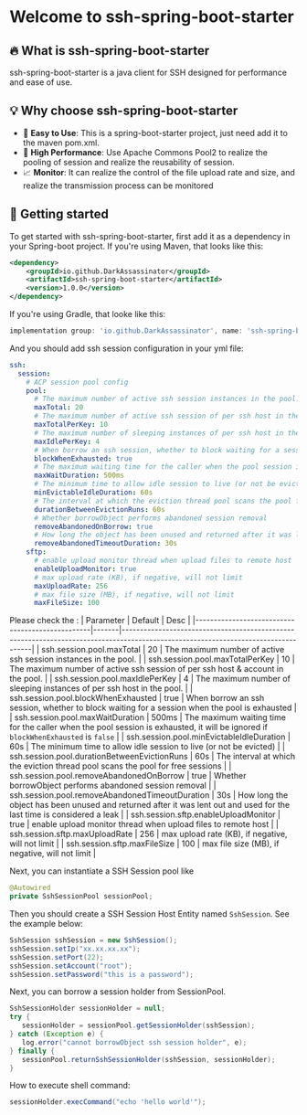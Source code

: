# Welcome to ssh-spring-boot-starter

## :fire: What is ssh-spring-boot-starter
ssh-spring-boot-starter is a java client for SSH designed for performance and ease of use.

## :bulb: Why choose ssh-spring-boot-starter
+ 🎯 **Easy to Use**: This is a spring-boot-starter project, just need add it to the maven pom.xml.
+ 🚀 **High Performance**: Use Apache Commons Pool2 to realize the pooling of session and realize the reusability of session.
+ 📈 **Monitor**: It can realize the control of the file upload rate and size, and realize the transmission process can be monitored

## 👣 Getting started

To get started with ssh-spring-boot-starter, first add it as a dependency in your Spring-boot project. 
If you're using Maven, that looks like this:

```xml
<dependency>
    <groupId>io.github.DarkAssassinator</groupId>
    <artifactId>ssh-spring-boot-starter</artifactId>
    <version>1.0.0</version>
</dependency>
```
If you're using Gradle, that looke like this:
```gradle
implementation group: 'io.github.DarkAssassinator', name: 'ssh-spring-boot-starter', version: '1.0.0'
```
And you should add ssh session configuration in your yml file:
```yml
ssh:
  session:
    # ACP session pool config
    pool:
      # The maximum number of active ssh session instances in the pool.
      maxTotal: 20
      # The maximum number of active ssh session of per ssh host in the pool.
      maxTotalPerKey: 10
      # The maximum number of sleeping instances of per ssh host in the pool.
      maxIdlePerKey: 4
      # When borrow an ssh session, whether to block waiting for a session when the pool is exhausted
      blockWhenExhausted: true
      # The maximum waiting time for the caller when the pool session is exhausted, it will be ignored if blockWhenExhausted is false
      maxWaitDuration: 500ms
      # The minimum time to allow idle session to live (or not be evicted)
      minEvictableIdleDuration: 60s
      # The interval at which the eviction thread pool scans the pool for free sessions
      durationBetweenEvictionRuns: 60s
      # Whether borrowObject performs abandoned session removal
      removeAbandonedOnBorrow: true
      # How long the object has been unused and returned after it was lent out and used for the last time is considered a leak
      removeAbandonedTimeoutDuration: 30s
    sftp:
      # enable upload monitor thread when upload files to remote host
      enableUploadMonitor: true
      # max upload rate (KB), if negative, will not limit
      maxUploadRate: 256
      # max file size (MB), if negative, will not limit
      maxFileSize: 100
```
Please check the :
|                       Parameter                        |  Default  |                                                                Desc                                                                 |
|-------------------------------------------------|-------|-----------------------------------------------------------------------------------------------------------------------------------|
| ssh.session.pool.maxTotal                       | 20    | The maximum number of active ssh session instances in the pool.                                                                   |
| ssh.session.pool.maxTotalPerKey                 | 10    | The maximum number of active ssh session of per ssh host & account in the pool.                                                   |
| ssh.session.pool.maxIdlePerKey                  | 4     | The maximum number of sleeping instances of per ssh host in the pool.                                                             |
| ssh.session.pool.blockWhenExhausted             | true  | When borrow an ssh session, whether to block waiting for a session when the pool is exhausted                                     |
| ssh.session.pool.maxWaitDuration                | 500ms | The maximum waiting time for the caller when the pool session is exhausted, it will be ignored if `blockWhenExhausted` is `false` |
| ssh.session.pool.minEvictableIdleDuration       | 60s   | The minimum time to allow idle session to live (or not be evicted)                                                                |
| ssh.session.pool.durationBetweenEvictionRuns    | 60s   | The interval at which the eviction thread pool scans the pool for free sessions                                                   |
| ssh.session.pool.removeAbandonedOnBorrow        | true  | Whether borrowObject performs abandoned session removal                                                                           |
| ssh.session.pool.removeAbandonedTimeoutDuration | 30s   | How long the object has been unused and returned after it was lent out and used for the last time is considered a leak            |
| ssh.session.sftp.enableUploadMonitor            | true  | enable upload monitor thread when upload files to remote host                                                                     |
| ssh.session.sftp.maxUploadRate                  | 256   | max upload rate (KB), if negative, will not limit                                                                                 |
| ssh.session.sftp.maxFileSize                    | 100   | max file size (MB), if negative, will not limit                                                                                   |

Next, you can instantiate a SSH Session pool like
```java
@Autowired
private SshSessionPool sessionPool;
```
Then you should create a SSH Session Host Entity named `SshSession`. See the example below:
```java
SshSession sshSession = new SshSession();
sshSession.setIp("xx.xx.xx.xx");
sshSession.setPort(22);
sshSession.setAccount("root");
sshSession.setPassword("this is a password");
```
Next, you can borrow a session holder from SessionPool.
```java
SshSessionHolder sessionHolder = null;
try {
   sessionHolder = sessionPool.getSessionHolder(sshSession);
} catch (Exception e) {
   log.error("cannot borrowObject ssh session holder", e);
} finally {
   sessionPool.returnSshSessionHolder(sshSession, sessionHolder);
}
```
How to execute shell command:
```java
sessionHolder.execCommand("echo 'hello world'");
```


